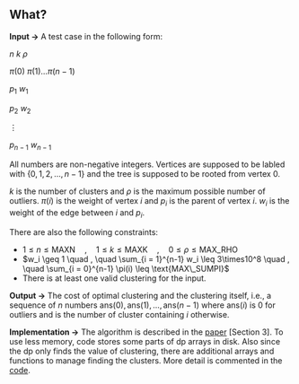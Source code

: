 ## What?

**Input $\to$** A test case in the following form:

$n\ k\ \rho$

$\pi(0)\ \pi(1) \dots \pi(n - 1)$

$p_1\ w_1$

$p_2\ w_2$

$\vdots$

$p_{n-1}\ w_{n-1}$

All numbers are non-negative integers. Vertices are supposed to be labled with $\{0, 1, 2, \dots, n - 1\}$ and the tree is supposed to be rooted from vertex $0$. 

$k$ is the number of clusters and $\rho$ is the maximum possible number of outliers. $\pi(i)$ is the weight of vertex $i$ and $p_i$ is the parent of vertex $i$. $w_i$ is the weight of the edge between $i$ and $p_i$.

There are also the following constraints:

- $1 \leq n \leq \text{MAXN} \quad , \quad 1 \leq k \leq \text{MAXK} \quad , \quad 0 \leq \rho \leq \text{MAX\_RHO}$
- $w_i \geq 1 \quad , \quad \sum_{i = 1}^{n-1} w_i \leq 3\times10^8 \quad , \quad \sum_{i = 0}^{n-1} \pi(i) \leq \text{MAX\_SUMPI}$
- There is at least one valid clustering for the input.

**Output $\to$** The cost of optimal clustering and the clustering itself, i.e., a sequence of $n$ numbers $\text{ans}(0), \text{ans}(1), \dots, \text{ans}(n-1)$ where $\text{ans}(i)$ is 0 for outliers and is the number of cluster containing $i$ otherwise. 

**Implementation $\to$** The algorithm is described in the [paper](/../Mean%20Isoperimetry%20with%20Control%20on%20Outliers.pdf) [Section 3]. To use less memory, code stores some parts of dp arrays in disk. Also since the dp only finds the value of clustering, there are additional arrays and functions to manage finding the clusters. More detail is commented in the [code](main.cpp).